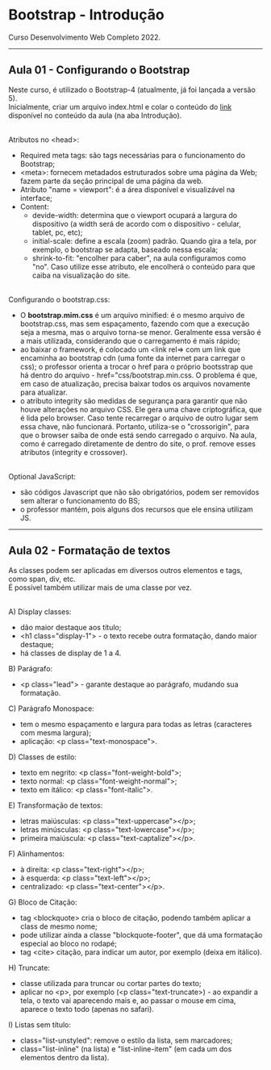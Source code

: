 # Bootstrap - Introdução
Curso Desenvolvimento Web Completo 2022.<br>

<hr>

## Aula 01 - Configurando o Bootstrap

Neste curso, é utilizado o Bootstrap-4 (atualmente, já foi lançada a versão 5).<br>
Inicialmente, criar um arquivo index.html e colar o conteúdo do <a href="https://getbootstrap.com/docs/4.1/getting-started/download/" target="_blank">link</a> disponível no conteúdo da aula (na aba Introdução). <br><br>

Atributos no &lt;head&gt;:
- Required meta tags: são tags necessárias para o funcionamento do Bootstrap;
- &lt;meta&gt;: fornecem metadados estruturados sobre uma página da Web; fazem parte da seção principal de uma página da web.
- Atributo "name = viewport": é a área disponível e visualizável na interface;
- Content:
  - devide-width: determina que o viewport ocupará a largura do dispositivo (a width será de acordo com o dispositivo - celular, tablet, pc, etc);
  - initial-scale: define a escala (zoom) padrão. Quando gira a tela, por exemplo, o bootstrap se adapta, baseado nessa escala;
  - shrink-to-fit: "encolher para caber", na aula configuramos como "no". Caso utilize esse atributo, ele encolherá o conteúdo para que caiba na visualização do site.<br><br>

Configurando o bootstrap.css:
- O <strong>bootstrap.mim.css</strong> é um arquivo minified: é o mesmo arquivo de bootstrap.css, mas sem espaçamento, fazendo com que a execução seja a mesma, mas o arquivo torna-se menor. Geralmente essa versão é a mais utilizada, considerando que o carregamento é mais rápido;
- ao baixar o framework, é colocado um &lt;link rel=&gt; com um link que encaminha ao bootstrap cdn (uma fonte da internet para carregar o css); o professor orienta a trocar o href para o próprio bootsstrap que há dentro do arquivo - href="css/bootstrap.min.css. O problema é que, em caso de atualização, precisa baixar todos os arquivos novamente para atualizar.
- o atributo integrity são medidas de segurança para garantir que não houve alterações no arquivo CSS. Ele gera uma chave criptográfica, que é lida pelo browser. Caso tente recarregar o arquivo de outro lugar sem essa chave, não funcionará. Portanto, utiliza-se o "crossorigin", para que o browser saiba de onde está sendo carregado o arquivo. Na aula, como é carregado diretamente de dentro do site, o prof. remove esses atributos (integrity e crossover).<br><br>

Optional JavaScript:
- são códigos Javascript que não são obrigatórios, podem ser removidos sem alterar o funcionamento do BS;
- o professor mantém, pois alguns dos recursos que ele ensina utilizam JS.

<hr>

## Aula 02 - Formatação de textos

As classes podem ser aplicadas em diversos outros elementos e tags, como span, div, etc.<br>
É possível também utilizar mais de uma classe por vez.<br><br>

A) Display classes:
- dão maior destaque aos título;
- &lt;h1 class="display-1"&gt; - o texto recebe outra formatação, dando maior destaque;
- há classes de display de 1 a 4.<br>

B) Parágrafo:
- &lt;p class="lead"&gt; - garante destaque ao parágrafo, mudando sua formatação.<br>

C) Parágrafo Monospace:
- tem o mesmo espaçamento e largura para todas as letras (caracteres com mesma largura);
- aplicação: &lt;p class="text-monospace"&gt;.<br>

D) Classes de estilo:
- texto em negrito: &lt;p class="font-weight-bold"&gt;;
- texto normal: &lt;p class="font-weight-normal"&gt;;
- texto em itálico: &lt;p class="font-italic"&gt;.<br>

E) Transformação de textos:
- letras maiúsculas: &lt;p class="text-uppercase"&gt;&lt;/p&gt;;
- letras minúsculas: &lt;p class="text-lowercase"&gt;&lt;/p&gt;;
- primeira maiúscula: &lt;p class="text-captalize"&gt;&lt;/p&gt;.

F) Alinhamentos:
- à direita: &lt;p class="text-right"&gt;&lt;/p&gt;;
- à esquerda: &lt;p class="text-left"&gt;&lt;/p&gt;;
- centralizado: &lt;p class="text-center"&gt;&lt;/p&gt;.<br>

G) Bloco de Citação:
- tag &lt;blockquote&gt; cria o bloco de citação, podendo também aplicar a class de mesmo nome;
- pode utilizar ainda a classe "blockquote-footer", que dá uma formatação especial ao bloco no rodapé;
- tag &lt;cite&gt; citação, para indicar um autor, por exemplo (deixa em itálico).<br>

H) Truncate: 
- classe utilizada para truncar ou cortar partes do texto;
- aplicar no &lt;p&gt;, por exemplo (&lt;p class="text-truncate&gt;) - ao expandir a tela, o texto vai aparecendo mais e, ao passar o mouse em cima, aparece o texto todo (apenas no safari).<br>

I) Listas sem título:
- class="list-unstyled": remove o estilo da lista, sem marcadores;
- class="list-inline" (na lista) e "list-inline-item" (em cada um dos elementos dentro da lista).
